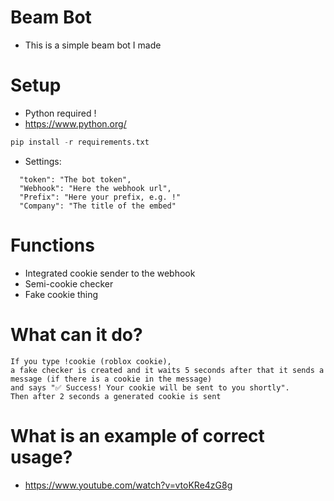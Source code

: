 # Beam Bot
- This is a simple beam bot I made

# Setup
- Python required !
- https://www.python.org/
```python
pip install -r requirements.txt 
```
- Settings:
```
  "token": "The bot token",
  "Webhook": "Here the webhook url",
  "Prefix": "Here your prefix, e.g. !"
  "Company": "The title of the embed"
```

# Functions

- Integrated cookie sender to the webhook
- Semi-cookie checker
- Fake cookie thing
# What can it do?
```
If you type !cookie (roblox cookie),
a fake checker is created and it waits 5 seconds after that it sends a message (if there is a cookie in the message) 
and says "✅ Success! Your cookie will be sent to you shortly". 
Then after 2 seconds a generated cookie is sent
```
# What is an example of correct usage?
- https://www.youtube.com/watch?v=vtoKRe4zG8g
